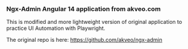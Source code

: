 ### Ngx-Admin Angular 14 application from akveo.com
This is modified and more lightweight version of original application to practice UI Automation with Playwright.

The original repo is here: https://github.com/akveo/ngx-admin